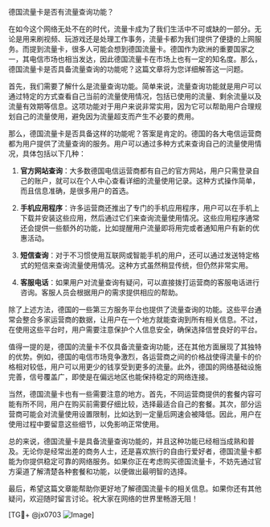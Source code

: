 德国流量卡是否有流量查询功能？

在如今这个网络无处不在的时代，流量卡成为了我们生活中不可或缺的一部分。无论是用来刷视频、玩游戏还是处理工作事务，流量卡都为我们提供了便捷的上网服务。而提到流量卡，很多人可能会想到德国流量卡。德国作为欧洲的重要国家之一，其电信市场也相当发达，因此德国流量卡在市场上也有一定的知名度。那么，德国流量卡是否具备流量查询的功能呢？这篇文章将为您详细解答这一问题。

首先，我们需要了解什么是流量查询功能。简单来说，流量查询功能就是用户可以通过特定的方式查看自己当前的流量使用情况，包括已使用的流量、剩余流量以及流量有效期等信息。这项功能对于用户来说非常实用，因为它可以帮助用户合理规划自己的流量使用，避免因为流量超支而产生不必要的费用。

那么，德国流量卡是否具备这样的功能呢？答案是肯定的。德国的各大电信运营商都为用户提供了流量查询的服务。用户可以通过多种方式来查询自己的流量使用情况，具体包括以下几种：

1. **官方网站查询**：大多数德国电信运营商都有自己的官方网站，用户只需登录自己的账户，就可以在个人中心查看详细的流量使用记录。这种方式操作简单，而且信息准确，是很多用户的首选。

2. **手机应用程序**：许多运营商还推出了专门的手机应用程序，用户可以在手机上下载并安装这些应用，然后通过它们来查询流量使用情况。这些应用程序通常还会提供一些额外的功能，比如提醒用户流量即将用完或者通知用户有新的优惠活动。

3. **短信查询**：对于不习惯使用互联网或智能手机的用户，还可以通过发送特定格式的短信来查询流量使用情况。这种方式虽然稍显传统，但仍然非常实用。

4. **客服电话**：如果用户对流量查询有疑问，可以直接拨打运营商的客服电话进行咨询。客服人员会根据用户的需求提供相应的帮助。

除了上述方法，德国的一些第三方服务平台也提供了流量查询的功能。这些平台通常会整合多家运营商的数据，让用户在一个地方就能查询到所有相关信息。不过，在使用这些平台时，用户需要注意保护个人信息安全，确保选择信誉良好的平台。

值得一提的是，德国的流量卡不仅具备流量查询功能，还在其他方面展现了其独特的优势。例如，德国的电信市场竞争激烈，各运营商之间的价格战使得流量卡的价格相对较低，用户可以用更少的钱享受到更多的流量。此外，德国的网络基础设施完善，信号覆盖广，即使是在偏远地区也能保持稳定的网络连接。

当然，德国流量卡也有一些需要注意的地方。首先，不同运营商提供的套餐内容可能有所不同，用户在购买前需要仔细比较，选择最适合自己的套餐。其次，部分运营商可能会对流量使用设置限制，比如达到一定量后网速会被降低。因此，用户在使用过程中要留意这些细节，以免影响正常使用。

总的来说，德国流量卡是具备流量查询功能的，并且这种功能已经相当成熟和普及。无论你是经常出差的商务人士，还是喜欢旅行的自由行爱好者，德国流量卡都能为你提供稳定可靠的网络服务。如果你正在考虑购买德国流量卡，不妨先通过官方渠道了解清楚各种套餐和功能，以便做出最明智的选择。

最后，希望这篇文章能帮助你更好地了解德国流量卡的相关信息。如果你还有其他疑问，欢迎随时留言讨论。祝大家在网络的世界里畅游无阻！

[TG💪+ @jx0703 ![Image](https://github.com/user-attachments/assets/dbca1d08-cadb-493c-b0ec-ad6f7a83f270)]